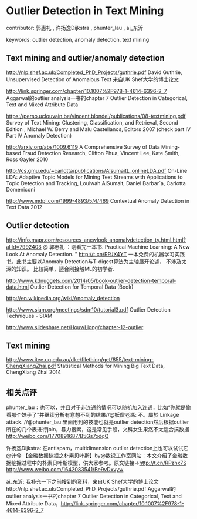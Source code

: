 # Outlier Detection in Text Mining

contributor: 郭惠礼 , 许扬逸Dijkstra , phunter_lau , ai_东沂 

keywords:
  outlier detection,
  anomaly detection,
  text mining

## Text mining and outlier/anomaly detection

http://nlp.shef.ac.uk/Completed_PhD_Projects/guthrie.pdf David Guthrie, Unsupervised Detection of Anomalous Text
来自UK Shef大学的博士论文

http://link.springer.com/chapter/10.1007%2F978-1-4614-6396-2_7 Aggarwal的outlier analysis一书的chapter 7 Outlier Detection in Categorical, Text and Mixed Attribute Data


https://perso.uclouvain.be/vincent.blondel/publications/08-textmining.pdf  Survey of Text Mining: Clustering, Classiﬁcation, and Retrieval, Second Edition , Michael W. Berry and Malu Castellanos, Editors 2007 (check part IV Part IV Anomaly Detection)

http://arxiv.org/abs/1009.6119 A Comprehensive Survey of Data Mining-based Fraud Detection Research, Clifton Phua, Vincent Lee, Kate Smith, Ross Gayler 2010

http://cs.gmu.edu/~carlotta/publications/AlsumaitL_onlineLDA.pdf On-Line LDA: Adaptive Topic Models for Mining Text Streams with Applications to Topic Detection and Tracking, Loulwah AlSumait, Daniel Barbar´a, Carlotta Domeniconi

http://www.mdpi.com/1999-4893/5/4/469 Contextual Anomaly Detection in Text Data 2012

## Outlier detection 
http://info.mapr.com/resources_anewlook_anomalydetection_ty.html.html?aliId=7992403 
@ 郭惠礼 ：刚看完一本书. Practical Machine Learning: A New Look At Anomaly Detection. " http://t.cn/RPJX4YT 一本免费的机器学习实践书。此书主要以Anomaly Detection与T-digest算法为主轴展开论述， 不涉及太深的知识。 比较简单，适合刚接触ML的初学者. 

http://www.kdnuggets.com/2014/05/book-outlier-detection-temporal-data.html Outlier Detection for Temporal Data (Book)

http://en.wikipedia.org/wiki/Anomaly_detection

http://www.siam.org/meetings/sdm10/tutorial3.pdf Outlier Detection Techniques - SIAM

http://www.slideshare.net/HouwLiong/chapter-12-outlier

## Text mining
http://www.itee.uq.edu.au/dke/filething/get/855/text-mining-ChengXiangZhai.pdf  Statistical Methods for Mining Big Text Data, ChengXiang Zhai 2014


## 相关点评

phunter_lau：也可以，并且对于非连通的情况可以随机加入连通，比如“你就是偷看那个妹子了”并继续分析有意想不到的结果//@妖僧老馮: 不。屬於 Linkage attack. //@phunter_lau:里面用到的技能也就是outlier detection然后根据outlier所在的几个表进行join，暴力搜索，这是常见手段，文科女生果然不太适合搞数据 
http://weibo.com/1770891687/B5Gs7xdqQ



许扬逸Dijkstra:  在antispam，multidimension outlier detection上也可以试试它
@计兮 【金融数据挖掘之朴素贝叶斯】by@数说工作室网站：本文介绍了金融数据挖掘过程中的朴素贝叶斯模型，供大家参考。原文链接→http://t.cn/RPzhx7S
http://www.weibo.com/1642083541/Be9vDxvyw


ai_东沂: 我补充一下之前搜到的资料，来自UK Shef大学的博士论文http://nlp.shef.ac.uk/Completed_PhD_Projects/guthrie.pdf
Aggarwal的outlier analysis一书的chapter 7 Outlier Detection in Categorical, Text and Mixed Attribute Data，http://link.springer.com/chapter/10.1007%2F978-1-4614-6396-2_7
